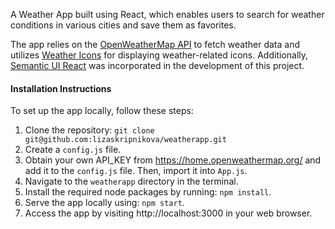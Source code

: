 A Weather App built using React, which enables users to search for weather conditions in various cities and save them as favorites.

The app relies on the [OpenWeatherMap API](https://openweathermap.org/) to fetch weather data and utilizes [Weather Icons](http://erikflowers.github.io/weather-icons/) for displaying weather-related icons. Additionally, [Semantic UI React](https://react.semantic-ui.com/) was incorporated in the development of this project.


#### Installation Instructions
To set up the app locally, follow these steps:
1. Clone the repository: `git clone git@github.com:lizaskripnikova/weatherapp.git`
2. Create a `config.js` file.
3. Obtain your own API_KEY from https://home.openweathermap.org/ and add it to the `config.js` file. Then, import it into `App.js`.
4. Navigate to the `weatherapp` directory in the terminal.
5. Install the required node packages by running: `npm install`.
6. Serve the app locally using: `npm start`.
7. Access the app by visiting http://localhost:3000 in your web browser.